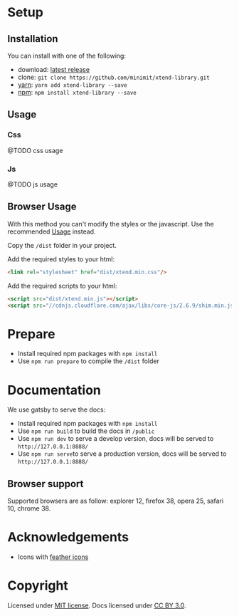 # Setup

## Installation

You can install with one of the following:
* download: [latest release](https://github.com/minimit/xtend-library/releases/latest)
* clone: `git clone https://github.com/minimit/xtend-library.git`
* [yarn](https://yarnpkg.com/): `yarn add xtend-library --save`
* [npm](https://www.npmjs.com/): `npm install xtend-library --save`

## Usage

### Css

@TODO css usage

### Js

@TODO js usage

<!---
You need to add [core-js](https://github.com/zloirock/core-js):

```Shell
import 'core-js'
import 'regenerator-runtime/runtime'
```

Add the required scripts to your html:

```
import 'xtend-library/src/polyfill.js'
import 'xtend-library/src/polyfill-old.js' // optional, use this only if you need old browsers support: ie11
import { Xt } from 'xtend-library'
```

@TODO linkare a https://github.com/minimit/xtend-theme-vanilla per webpack resolve e forkare css e js e https://github.com/minimit/xtend-theme-vanilla/blob/master/.browserslistrc

```Less
```

Then you can import javascript directly in your code one by one

```
import 'xtend-library/src/xtend-core.js'
import 'xtend-library/src/xtend-extension.js'
```

### Animation

This library uses [gsap](https://github.com/greensock/GreenSock-JS) and [bezier-easing](https://github.com/gre/bezier-easing) for javascript animations.

With npm install and import [gsap](https://www.npmjs.com/package/gsap) and [bezier-easing](https://www.npmjs.com/package/bezier-easing):

```
$ npm install gsap
$ npm install bezier-easing
```

```
import 'gsap/TweenMax';
import 'gsap/ScrollToPlugin';
import 'bezier-easing';
```

With cdn include [cdn](https://cdnjs.com/libraries/gsap) and [bezier-easing](https://www.jsdelivr.com/package/npm/bezier-easing):

```
<script src="//cdnjs.cloudflare.com/ajax/libs/gsap/2.0.2/TweenMax.min.js"></script>
<script src="//cdnjs.cloudflare.com/ajax/libs/gsap/2.0.2/plugins/ScrollToPlugin.min.js"></script>
<script src="//cdn.jsdelivr.net/npm/bezier-easing@2.1.0/dist/bezier-easing.min.js"></script>
```

-->

## Browser Usage

With this method you can't modify the styles or the javascript. Use the recommended [Usage](#usage) instead.

Copy the `/dist` folder in your project.

Add the required styles to your html:

```HTML
<link rel="stylesheet" href="dist/xtend.min.css"/>
```

Add the required scripts to your html:

```HTML
<script src="dist/xtend.min.js"></script>
<script src="//cdnjs.cloudflare.com/ajax/libs/core-js/2.6.9/shim.min.js"></script>
```

# Prepare

* Install required npm packages with `npm install`
* Use `npm run prepare` to compile the `/dist` folder

# Documentation

We use gatsby to serve the docs:

* Install required npm packages with `npm install`
* Use `npm run build` to build the docs in `/public`
* Use `npm run dev` to serve a develop version, docs will be served to `http://127.0.0.1:8888/`
* Use `npm run serve`to serve a production version, docs will be served to `http://127.0.0.1:8888/`

## Browser support

Supported browsers are as follow: explorer 12, firefox 38, opera 25, safari 10, chrome 38.

# Acknowledgements

* Icons with [feather icons](https://github.com/feathericons/feather)
<!--
* Images with [picsum](https://picsum.photos/)
<img class="full" src="https://picsum.photos/1200" alt=""/>
-->
# Copyright

Licensed under [MIT license](https://github.com/minimit/xtend-library/blob/master/LICENSE).
Docs licensed under [CC BY 3.0](https://github.com/minimit/xtend-library/blob/master/LICENSE-DOCS).
